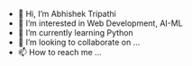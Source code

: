 - 👋 Hi, I’m Abhishek Tripathi
- 👀 I’m interested in Web Development, AI-ML
- 🌱 I’m currently learning Python
- 💞️ I’m looking to collaborate on ...
- 📫 How to reach me ...


